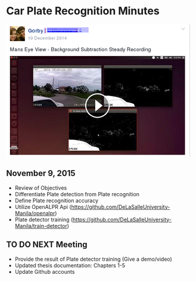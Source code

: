 # Car Plate Recognition Minutes

![alt tag](https://github.com/DeLaSalleUniversity-Manila/CarPlateRecognitionResearch/blob/master/Selection_043.png)

## November 9, 2015

* Review of Objectives
* Differentiate Plate detection from Plate recognition
* Define Plate recognition accuracy
* Utilize OpenALPR Api (https://github.com/DeLaSalleUniversity-Manila/openalpr)
* Plate detector training (https://github.com/DeLaSalleUniversity-Manila/train-detector)

## TO DO NEXT Meeting

* Provide the result of Plate detector training (Give a demo/video)
* Updated thesis documentation: Chapters 1-5
* Update Github accounts
